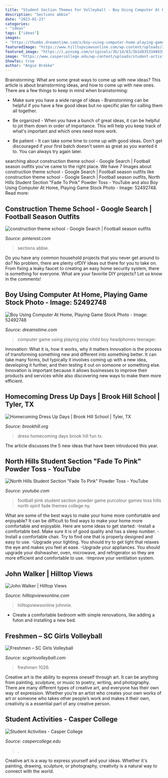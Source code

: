 ```yaml
---
title: "Student Section Themes For Volleyball - Boy Using Computer At Home, Playing Game Stock Photo"
description: "Sections abbie"
date: "2023-01-23"
categories:
- "ideas"
tags: ["ideas"]
images:
- "https://thumbs.dreamstime.com/x/boy-using-computer-home-playing-game-teenager-headphones-play-his-child-room-52492748.jpg"
featuredImage: "https://www.hilltopviewsonline.com/wp-content/uploads/2019/09/JohnWalker2020.jpg"
featured_image: "https://i.pinimg.com/originals/3b/1d/83/3b1d835334893908e4bbb358482a0af7.jpg"
image: "https://www.caspercollege.edu/wp-content/uploads/student-activities-bounce-1080x440.jpg"
ShowToc: true
author: "Angie Brekke"
---
```



Brainstorming: What are some great ways to come up with new ideas?
This article is about brainstorming ideas, and how to come up with new ones. There are a few things to keep in mind when brainstorming: 
- Make sure you have a wide range of ideas - Brainstorming can be helpful if you have a few good ideas but no specific plan for calling them all together. 

- Be organized - When you have a bunch of great ideas, it can be helpful to jot them down in order of importance. This will help you keep track of what's important and which ones need more work. 

- Be patient - It can take some time to come up with good ideas. Don't get discouraged if your first batch doesn't seem as great as you wanted it to. You can always try again later.

	

		
searching about construction theme school - Google Search | Football season outfits you've came to the right place. We have 7 Images about construction theme school - Google Search | Football season outfits like construction theme school - Google Search | Football season outfits, North Hills Student Section &quot;Fade To Pink&quot; Powder Toss - YouTube and also Boy Using Computer At Home, Playing Game Stock Photo - Image: 52492748. Read more:
		
    
## Construction Theme School - Google Search | Football Season Outfits

<img loading=lazy src="https://i.pinimg.com/originals/3b/1d/83/3b1d835334893908e4bbb358482a0af7.jpg" onerror="this.onerror=null;this.src='https://tse2.mm.bing.net/th?id=OIP.S4ZR12_r8G_QQMlBDGQFNgHaJ4&amp;pid=15.1';" alt="construction theme school - Google Search | Football season outfits">

_Source: pinterest.com_

>sections abbie. 

	

Do you have any common household projects that you never get around to do? No problem, there are plenty ofDIY ideas out there for you to take on. From fixing a leaky faucet to creating an easy home security system, there is something for everyone. What are your favorite DIY projects? Let us know in the comments!

    
## Boy Using Computer At Home, Playing Game Stock Photo - Image: 52492748

<img loading=lazy src="https://thumbs.dreamstime.com/x/boy-using-computer-home-playing-game-teenager-headphones-play-his-child-room-52492748.jpg" onerror="this.onerror=null;this.src='https://tse2.mm.bing.net/th?id=OIP.c6EnbphO6zDJKxXmyS3iTAHaE8&amp;pid=15.1';" alt="Boy Using Computer At Home, Playing Game Stock Photo - Image: 52492748">

_Source: dreamstime.com_

>computer game using playing play child boy headphones teenager. 

	

Innovation: What it is, how it works, why it matters
Innovation is the process of transforming something new and different into something better. It can take many forms, but typically it involves coming up with a new idea, developing it further, and then testing it out on someone or something else. Innovation is important because it allows businesses to improve their products and services while also discovering new ways to make them more efficient.

    
## Homecoming Dress Up Days | Brook Hill School | Tyler, TX

<img loading=lazy src="https://www.brookhill.org/wp-content/uploads/2015/10/twindayta-2.jpg" onerror="this.onerror=null;this.src='https://tse1.mm.bing.net/th?id=OIP.OmFBCVE-V1XvzHX14PwkAAHaE8&amp;pid=15.1';" alt="Homecoming Dress Up Days | Brook Hill School | Tyler, TX">

_Source: brookhill.org_

>dress homecoming days brook hill fun tx. 

	

The article discusses the 5 new ideas that have been introduced this year.

    
## North Hills Student Section &quot;Fade To Pink&quot; Powder Toss - YouTube

<img loading=lazy src="http://i.ytimg.com/vi/V-YiGcun-nY/maxresdefault.jpg" onerror="this.onerror=null;this.src='https://tse4.mm.bing.net/th?id=OIP.wiQ7XQ0tcj8Ir54OU_f9nQHaEK&amp;pid=15.1';" alt="North Hills Student Section &quot;Fade To Pink&quot; Powder Toss - YouTube">

_Source: youtube.com_

>football pink student section powder game purcolour games toss hills north spirit fade themes college ny. 

	

What are some of the best ways to make your home more comfortable and enjoyable?
It can be difficult to find ways to make your home more comfortable and enjoyable. Here are some ideas to get started: 
-Install a comfortable bed. Make sure it is of good quality and has a sleep number.
-Install a comfortable chair. Try to find one that is properly designed and easy to use.
-Upgrade your lighting. You should try to get light that relaxes the eye and makes you feel at ease.
-Upgrade your appliances. You should upgrade your dishwasher, oven, microwave, and refrigerator so they are more efficient and comfortable to use. 
-Improve your ventilation system.

    
## John Walker | Hilltop Views

<img loading=lazy src="https://www.hilltopviewsonline.com/wp-content/uploads/2019/09/JohnWalker2020.jpg" onerror="this.onerror=null;this.src='https://tse1.mm.bing.net/th?id=OIP.aIIpD7fnditw6QudqQgSvgHaE8&amp;pid=15.1';" alt="John Walker | Hilltop Views">

_Source: hilltopviewsonline.com_

>hilltopviewsonline johnnie. 

	

- Create a comfortable bedroom with simple renovations, like adding a futon and installing a new bed. 

    
## Freshmen – SC Girls Volleyball

<img loading=lazy src="https://scgirlsvolleyball.com/wp-content/uploads/2019/09/DSC_1026-Edit-1-731x1024.jpg" onerror="this.onerror=null;this.src='https://tse2.mm.bing.net/th?id=OIP.gDilVkyqLjdPAx4BDBYIYwHaKX&amp;pid=15.1';" alt="Freshmen – SC Girls Volleyball">

_Source: scgirlsvolleyball.com_

>freshmen 1026. 

	

Creative art is the ability to express oneself through art. It can be anything from painting, sculpture, or music to poetry, writing, and photography. There are many different types of creative art, and everyone has their own way of expression. Whether you’re an artist who creates your own works of art or someone who takes other people’s work and makes it their own, creativity is a essential part of any creative person.

    
## Student Activities - Casper College

<img loading=lazy src="https://www.caspercollege.edu/wp-content/uploads/student-activities-bounce-1080x440.jpg" onerror="this.onerror=null;this.src='https://tse2.mm.bing.net/th?id=OIP.IO4c510xFLRpseu-SdnDVQHaDB&amp;pid=15.1';" alt="Student Activities - Casper College">

_Source: caspercollege.edu_

>. 

	

Creative art is a way to express yourself and your ideas. Whether it's painting, drawing, sculpture, or photography, creativity is a natural way to connect with the world.

